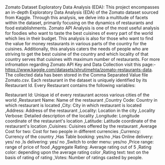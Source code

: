 Zomato Dataset Exploratory Data Analysis (EDA):
This project encompasses an in-depth Exploratory Data Analysis (EDA) of the Zomato dataset sourced from Kaggle. Through this analysis, we delve into a multitude of facets within the dataset, primarily focusing on the dynamics of restaurants and food establishments.
Zomato API Analysis is one of the most useful analysis for foodies who want to taste the best cuisines of every part of the world which lies in their budget. This analysis is also for those who want to find the value for money restaurants in various parts of the country for the cuisines. Additionally, this analysis caters the needs of people who are striving to get the best cuisine of the country and which locality of that country serves that cuisines with maximum number of restaurants.
For more infromation regarding Zomato API Key and Data Collection visit this page:- https://www.kaggle.com/datasets/shrutimehta/zomato-restaurants-data.
The collected data has been stored in the Comma Separated Value file Zomato.csv. Each restaurant in the dataset is uniquely identified by its Restaurant Id. Every Restaurant contains the following variables:

Restaurant Id: Unique id of every restaurant across various cities of the world
,Restaurant Name: Name of the restaurant
,Country Code: Country in which restaurant is located
,City: City in which restaurant is located
,Address: Address of the restaurant
,Locality: Location in the city
,Locality Verbose: Detailed description of the locality
,Longitude: Longitude coordinate of the restaurant's location
,Latitude: Latitude coordinate of the restaurant's location
,Cuisines: Cuisines offered by the restaurant
,Average Cost for two: Cost for two people in different currencies
,Currency: Currency of the country
,Has Table booking: yes/no
,Has Online delivery: yes/ no
,Is delivering: yes/ no
,Switch to order menu: yes/no
,Price range: range of price of food
,Aggregate Rating: Average rating out of 5
,Rating color: depending upon the average rating color
,Rating text: text on the basis of rating of rating
,Votes: Number of ratings casted by people.